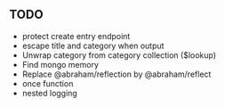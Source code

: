 ## TODO
* protect create entry endpoint
* escape title and category when output
* Unwrap category from category collection ($lookup)
* Find mongo memory
* Replace @abraham/reflection by @abraham/reflect
* once function
* nested logging
